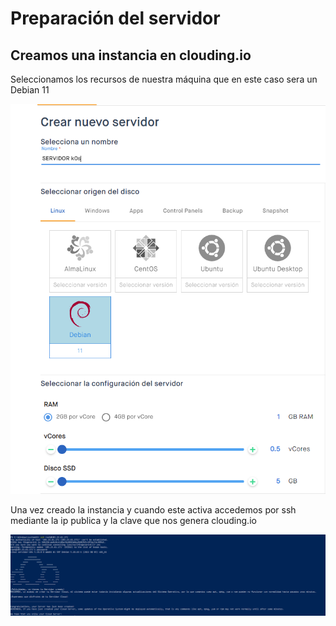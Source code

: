 # Preparación del servidor
## Creamos una instancia en clouding.io
Seleccionamos los recursos de nuestra máquina que en este caso sera un Debian 11

![servidor](https://github.com/victorsanmar/k0s/blob/main/imagenes/cloud.PNG)

Una vez creado la instancia y cuando este activa accedemos por ssh mediante la ip publica y la clave que nos genera clouding.io

![servidor2](https://github.com/victorsanmar/k0s/blob/main/imagenes/cloud2.PNG)
